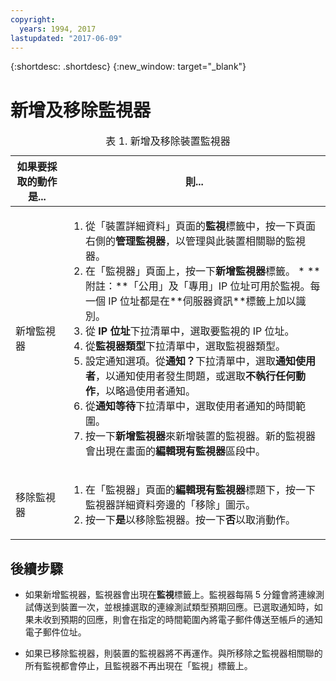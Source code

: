 ```yaml
---
copyright:
  years: 1994, 2017
lastupdated: "2017-06-09"
---
```


{:shortdesc: .shortdesc}
{:new_window: target="_blank"}

# 新增及移除監視器

<table>
   <CAPTION>表 1. 新增及移除裝置監視器</CAPTION>
   <THEAD>
   <TR>
   <th>如果要採取的動作是...</th>
   <th>則...</th>
   </TR>
   </THEAD>
   <TBODY>
   <tr>
   <td>新增監視器</td>
   <td>
   <ol>
   <li>從「裝置詳細資料」頁面的<b>監視</b>標籤中，按一下頁面右側的<b>管理監視器</b>，以管理與此裝置相關聯的監視器。</li>
   <li>在「監視器」頁面上，按一下<b>新增監視器</b>標籤。
   * **附註：**「公用」及「專用」IP 位址可用於監視。每一個 IP 位址都是在**伺服器資訊**標籤上加以識別。</li>
   <li>從 <b>IP 位址</b>下拉清單中，選取要監視的 IP 位址。</li>
   <li>從<b>監視器類型</b>下拉清單中，選取監視器類型。</li>
   <li>設定通知選項。從<b>通知？</b>下拉清單中，選取<b>通知使用者</b>，以通知使用者發生問題，或選取<b>不執行任何動作</b>，以略過使用者通知。</li>
   <li>從<b>通知等待</b>下拉清單中，選取使用者通知的時間範圍。</li>
   <li>按一下<b>新增監視器</b>來新增裝置的監視器。新的監視器會出現在畫面的<b>編輯現有監視器</b>區段中。</li>
   </ol>
   </td>
   </tr>
   <tr>
   <td>移除監視器</td>
   <td>
   <ol>
   <li>在「監視器」頁面的<b>編輯現有監視器</b>標題下，按一下監視器詳細資料旁邊的「移除」圖示。</li>
   <li>按一下<b>是</b>以移除監視器。按一下<b>否</b>以取消動作。</li>
   </ol>
   </td>
   </tr>
   </TBODY>
   </table>


## 後續步驟

- 如果新增監視器，監視器會出現在**監視**標籤上。監視器每隔 5 分鐘會將連線測試傳送到裝置一次，並根據選取的連線測試類型預期回應。已選取通知時，如果未收到預期的回應，則會在指定的時間範圍內將電子郵件傳送至帳戶的通知電子郵件位址。

- 如果已移除監視器，則裝置的監視器將不再運作。與所移除之監視器相關聯的所有監視都會停止，且監視器不再出現在「監視」標籤上。
